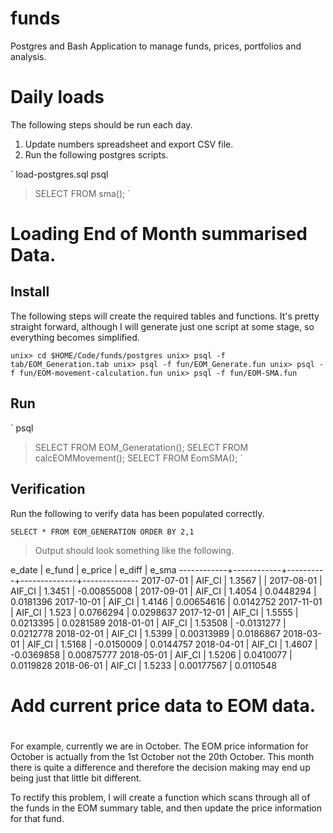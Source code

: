 # funds
Postgres and Bash Application to manage funds, prices, portfolios and analysis.

# Daily loads

The following steps should be run each day.

1. Update numbers spreadsheet and export CSV file.
2. Run the following postgres scripts.

`
load-postgres.sql
psql
> SELECT FROM sma();
`

# Loading End of Month summarised Data.

## Install

The following steps will create the required tables and functions. It's pretty straight forward, although I will generate just one script at some stage, so everything becomes simplified.

`
unix> cd $HOME/Code/funds/postgres
unix> psql -f tab/EOM_Generation.tab
unix> psql -f fun/EOM_Generate.fun
unix> psql -f fun/EOM-movement-calculation.fun
unix> psql -f fun/EOM-SMA.fun
`


## Run

`
psql
> SELECT FROM EOM_Generatation();
> SELECT FROM calcEOMMovement();
> SELECT FROM EomSMA();
`

## Verification

Run the following to verify data has been populated correctly.

`SELECT * FROM EOM_GENERATION ORDER BY 2,1`

> Output should look something like the following.

  e_date   |   e_fund   | e_price  |    e_diff    |    e_sma
------------+------------+----------+--------------+--------------
 2017-07-01 | AIF_CI     |   1.3567 |              |
 2017-08-01 | AIF_CI     |   1.3451 |  -0.00855008 |
 2017-09-01 | AIF_CI     |   1.4054 |    0.0448294 |    0.0181396
 2017-10-01 | AIF_CI     |   1.4146 |   0.00654616 |    0.0142752
 2017-11-01 | AIF_CI     |    1.523 |    0.0766294 |    0.0298637
 2017-12-01 | AIF_CI     |   1.5555 |    0.0213395 |    0.0281589
 2018-01-01 | AIF_CI     |  1.53508 |   -0.0131277 |    0.0212778
 2018-02-01 | AIF_CI     |   1.5399 |   0.00313989 |    0.0186867
 2018-03-01 | AIF_CI     |   1.5168 |   -0.0150009 |    0.0144757
 2018-04-01 | AIF_CI     |   1.4607 |   -0.0369858 |   0.00875777
 2018-05-01 | AIF_CI     |   1.5206 |    0.0410077 |    0.0119828
 2018-06-01 | AIF_CI     |   1.5233 |   0.00177567 |    0.0110548

#
# Add current price data to EOM data.
#

For example, currently we are in October. The EOM price information for October is actually from the 1st October not the
20th October. This month there is quite a difference and therefore the decision making may end up being just that little bit different.

To rectify this problem, I will create a function which scans through all of the funds in the EOM summary table, and then update the price information for that fund.





